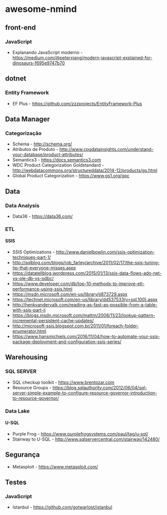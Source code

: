 # awesome-nmind

## front-end

### JavaScript

* Explanando JavaScript moderno - https://medium.com/@peterxjang/modern-javascript-explained-for-dinosaurs-f695e9747b70

## dotnet

### Entity Framework

* EF Plus - https://github.com/zzzprojects/EntityFramework-Plus

## Data Manager

### Categorização

* Schema - http://schema.org/
* Atributos de Produto - http://www.cpgdatainsights.com/understand-your-database/product-attributes/
* Semantics3 - https://docs.semantics3.com
* WDC Product Categorization Goldstandard - http://webdatacommons.org/structureddata/2014-12/products/gs.html
* Global Product Categorization - https://www.gs1.org/gpc

## Data

### Data Analysis

* Data36 - https://data36.com/

### ETL

#### SSIS

* SSIS Optimizations - http://www.danielbowlin.com/ssis-optimization-techniques-part-1/
* http://sqlblog.com/blogs/rob_farley/archive/2011/02/17/the-ssis-tuning-tip-that-everyone-misses.aspx
* https://datatellblog.wordpress.com/2015/01/13/ssis-data-flows-ado-net-vs-ole-db-vs-odbc/
* https://www.developer.com/db/top-10-methods-to-improve-etl-performance-using-ssis.html
* https://msdn.microsoft.com/en-us/library/jj873729.aspx
* https://technet.microsoft.com/en-us/library/dd537533(v=sql.100).aspx
* http://henkvandervalk.com/reading-as-fast-as-possible-from-a-table-with-ssis-part-ii
* https://blogs.msdn.microsoft.com/mattm/2008/11/23/lookup-pattern-incremental-persistent-cache-updates/
* http://microsoft-ssis.blogspot.com.br/2011/01/foreach-folder-enumerator.html
* https://www.hansmichiels.com/2016/11/04/how-to-automate-your-ssis-package-deployment-and-configuration-ssis-series/

## Warehousing

### SQL SERVER

* SQL checkup toolkit - https://www.brentozar.com
* Resource Groups - https://blog.sqlauthority.com/2012/06/04/sql-server-simple-example-to-configure-resource-governor-introduction-to-resource-governor/

### Data Lake

#### U-SQL

* Purple Frog - https://www.purplefrogsystems.com/paul/tag/u-sql/
* Stairway to U-SQL - http://www.sqlservercentral.com/stairway/142480/

## Segurança

* Metasploit - https://www.metasploit.com/

## Testes

### JavaScript

* Istanbul - https://github.com/gotwarlost/istanbul
